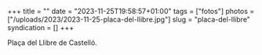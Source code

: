 +++
title = ""
date = "2023-11-25T19:58:57+01:00"
tags = ["fotos"]
photos = ["/uploads/2023/2023-11-25-placa-del-llibre.jpg"]
slug = "placa-del-llibre"
syndication = []
+++

Plaça del Llibre de Castelló.

<img alt="" src="/uploads/2023/2023-11-25-placa-del-llibre.jpg">
